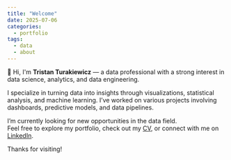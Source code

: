 ```yaml
---
title: "Welcome"
date: 2025-07-06
categories:
  - portfolio
tags:
  - data
  - about
---
```


👋 Hi, I'm **Tristan Turakiewicz** — a data professional with a strong interest in data science, analytics, and data engineering.

I specialize in turning data into insights through visualizations, statistical analysis, and machine learning. I’ve worked on various projects involving dashboards, predictive models, and data pipelines.

I’m currently looking for new opportunities in the data field.  
Feel free to explore my portfolio, check out my [CV](/assets/images/cv_tristan_turakiewicz.pdf), or connect with me on [LinkedIn]("www.linkedin.com/in/tristanturakiewicz").

Thanks for visiting!

